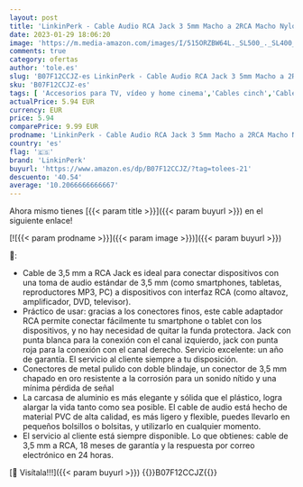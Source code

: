 ```yaml
---
layout: post
title: 'LinkinPerk - Cable Audio RCA Jack 3 5mm Macho a 2RCA Macho Nylon Trenzado Estéreo Cable para el smartphone  sistema HiFi iPod  Smart TV  Reproductor MP3  Tablet  PC al Amplificador  Sistema Estéreo y etc  3M '
date: 2023-01-29 18:06:20
image: 'https://m.media-amazon.com/images/I/515ORZBW64L._SL500_._SL400_.jpg'
comments: true
category: ofertas
author: 'tole.es'
slug: 'B07F12CCJZ-es LinkinPerk - Cable Audio RCA Jack 3 5mm Macho a 2RCA Macho...'
sku: 'B07F12CCJZ-es'
tags: [ 'Accesorios para TV, vídeo y home cinema','Cables cinch','Cables para TV, vídeo y home cinema','Electrónica','TV, vídeo y home cinema','ipod','linkinperk','🇪🇸', ]
actualPrice: 5.94 EUR
currency: EUR
price: 5.94
comparePrice: 9.99 EUR
prodname: 'LinkinPerk - Cable Audio RCA Jack 3 5mm Macho a 2RCA Macho Nylon Trenzado Estéreo Cable para el smartphone  sistema HiFi iPod  Smart TV  Reproductor MP3  Tablet  PC al Amplificador  Sistema Estéreo y etc  3M '
country: 'es'
flag: '🇪🇸'
brand: 'LinkinPerk'
buyurl: 'https://www.amazon.es/dp/B07F12CCJZ/?tag=tolees-21'
descuento: '40.54'
average: '10.2066666666667'
---
```


Ahora mismo tienes [{{< param title >}}]({{< param buyurl >}}) en el siguiente enlace!

[![{{< param prodname >}}]({{< param image >}})]({{< param buyurl >}})

🔎:

- Cable de 3,5 mm a RCA Jack es ideal para conectar dispositivos con una toma de audio estándar de 3,5 mm (como smartphones, tabletas, reproductores MP3, PC) a dispositivos con interfaz RCA (como altavoz, amplificador, DVD, televisor).
- Práctico de usar: gracias a los conectores finos, este cable adaptador RCA permite conectar fácilmente tu smartphone o tablet con los dispositivos, y no hay necesidad de quitar la funda protectora. Jack con punta blanca para la conexión con el canal izquierdo, jack con punta roja para la conexión con el canal derecho. Servicio excelente: un año de garantía. El servicio al cliente siempre a tu disposición.
- Conectores de metal pulido con doble blindaje, un conector de 3,5 mm chapado en oro resistente a la corrosión para un sonido nítido y una mínima pérdida de señal
- La carcasa de aluminio es más elegante y sólida que el plástico, logra alargar la vida tanto como sea posible. El cable de audio está hecho de material PVC de alta calidad, es más ligero y flexible, puedes llevarlo en pequeños bolsillos o bolsitas, y utilizarlo en cualquier momento.
- El servicio al cliente está siempre disponible. Lo que obtienes: cable de 3,5 mm a RCA, 18 meses de garantía y la respuesta por correo electrónico en 24 horas.

[🛒 Visítala!!!]({{< param buyurl >}})
{{<world>}}B07F12CCJZ{{</world>}}
